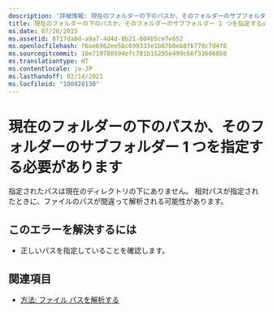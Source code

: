 ```yaml
---
description: '詳細情報: 現在のフォルダーの下のパスか、そのフォルダーのサブフォルダー 1 つを指定する必要があります'
title: 現在のフォルダーの下のパスか、そのフォルダーのサブフォルダー 1 つを指定する必要があります
ms.date: 07/20/2015
ms.assetid: 8717dabd-a9a7-4d4d-8b21-004b5ce7e652
ms.openlocfilehash: f6ae6962ee5bc699333e1b07b0eb8fb778c7d4f6
ms.sourcegitcommit: 10e719780594efc781b15295e499c66f316068b8
ms.translationtype: HT
ms.contentlocale: ja-JP
ms.lasthandoff: 02/14/2021
ms.locfileid: "100428130"
---
```

# <a name="you-must-specify-a-path-that-is-under-the-current-folder-or-one-of-its-sub-folders"></a>現在のフォルダーの下のパスか、そのフォルダーのサブフォルダー 1 つを指定する必要があります

指定されたパスは現在のディレクトリの下にありません。 相対パスが指定されたときに、ファイルのパスが間違って解析される可能性があります。  
  
## <a name="to-correct-this-error"></a>このエラーを解決するには  
  
- 正しいパスを指定していることを確認します。  
  
## <a name="see-also"></a>関連項目

- [方法: ファイル パスを解析する](../developing-apps/programming/drives-directories-files/how-to-parse-file-paths.md)
